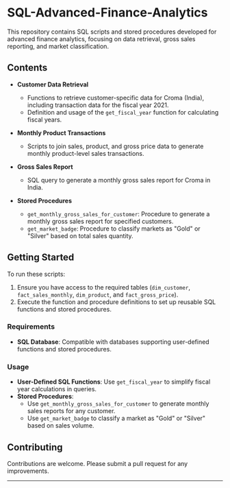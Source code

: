 # SQL-Advanced-Finance-Analytics


This repository contains SQL scripts and stored procedures developed for advanced finance analytics, focusing on data retrieval, gross sales reporting, and market classification.

## Contents

- **Customer Data Retrieval**
  - Functions to retrieve customer-specific data for Croma (India), including transaction data for the fiscal year 2021.
  - Definition and usage of the `get_fiscal_year` function for calculating fiscal years.

- **Monthly Product Transactions**
  - Scripts to join sales, product, and gross price data to generate monthly product-level sales transactions.

- **Gross Sales Report**
  - SQL query to generate a monthly gross sales report for Croma in India.

- **Stored Procedures**
  - `get_monthly_gross_sales_for_customer`: Procedure to generate a monthly gross sales report for specified customers.
  - `get_market_badge`: Procedure to classify markets as "Gold" or "Silver" based on total sales quantity.

## Getting Started

To run these scripts:
1. Ensure you have access to the required tables (`dim_customer`, `fact_sales_monthly`, `dim_product`, and `fact_gross_price`).
2. Execute the function and procedure definitions to set up reusable SQL functions and stored procedures.

### Requirements
- **SQL Database**: Compatible with databases supporting user-defined functions and stored procedures.

### Usage

- **User-Defined SQL Functions**: Use `get_fiscal_year` to simplify fiscal year calculations in queries.
- **Stored Procedures**:
  - Use `get_monthly_gross_sales_for_customer` to generate monthly sales reports for any customer.
  - Use `get_market_badge` to classify a market as "Gold" or "Silver" based on sales volume.

## Contributing

Contributions are welcome. Please submit a pull request for any improvements.

---


